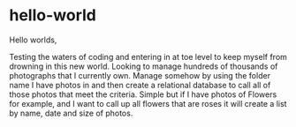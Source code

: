 # hello-world

Hello worlds,

Testing the waters of coding and entering in at toe level to keep myself from drowning in this new world. 
Looking to manage hundreds of thousands of photographs that I currently own. Manage somehow by using the folder name I have photos in and then create a relational database to call all of those photos that meet the criteria. Simple but if I have photos of Flowers for example, and I want to call up all flowers that are roses it will create a list by name, date and size of photos.
